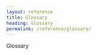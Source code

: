 ```yaml
---
layout: reference
title: Glossary
heading: Glossary
permalink: /reference/glossary/
---
```


Glossary